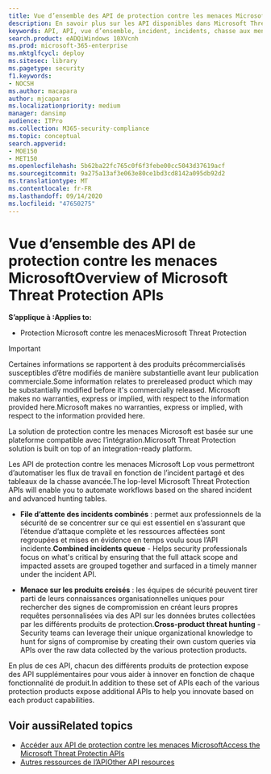 ```yaml
---
title: Vue d’ensemble des API de protection contre les menaces Microsoft
description: En savoir plus sur les API disponibles dans Microsoft Threat Protection
keywords: API, API, vue d’ensemble, incident, incidents, chasse aux menaces
search.product: eADQiWindows 10XVcnh
ms.prod: microsoft-365-enterprise
ms.mktglfcycl: deploy
ms.sitesec: library
ms.pagetype: security
f1.keywords:
- NOCSH
ms.author: macapara
author: mjcaparas
ms.localizationpriority: medium
manager: dansimp
audience: ITPro
ms.collection: M365-security-compliance
ms.topic: conceptual
search.appverid:
- MOE150
- MET150
ms.openlocfilehash: 5b62ba22fc765c0f6f3febe00cc5043d37619acf
ms.sourcegitcommit: 9a275a13af3e063e80ce1bd3cd8142a095db92d2
ms.translationtype: MT
ms.contentlocale: fr-FR
ms.lasthandoff: 09/14/2020
ms.locfileid: "47650275"
---
```

# <a name="overview-of--microsoft-threat-protection-apis"></a><span data-ttu-id="d53a0-104">Vue d’ensemble des API de protection contre les menaces Microsoft</span><span class="sxs-lookup"><span data-stu-id="d53a0-104">Overview of  Microsoft Threat Protection APIs</span></span>

<span data-ttu-id="d53a0-105">**S’applique à :**</span><span class="sxs-lookup"><span data-stu-id="d53a0-105">**Applies to:**</span></span>
- <span data-ttu-id="d53a0-106">Protection Microsoft contre les menaces</span><span class="sxs-lookup"><span data-stu-id="d53a0-106">Microsoft Threat Protection</span></span>


>[!IMPORTANT] 
><span data-ttu-id="d53a0-107">Certaines informations se rapportent à des produits précommercialisés susceptibles d’être modifiés de manière substantielle avant leur publication commerciale.</span><span class="sxs-lookup"><span data-stu-id="d53a0-107">Some information relates to prereleased product which may be substantially modified before it's commercially released.</span></span> <span data-ttu-id="d53a0-108">Microsoft makes no warranties, express or implied, with respect to the information provided here.</span><span class="sxs-lookup"><span data-stu-id="d53a0-108">Microsoft makes no warranties, express or implied, with respect to the information provided here.</span></span>

<span data-ttu-id="d53a0-109">La solution de protection contre les menaces Microsoft est basée sur une plateforme compatible avec l’intégration.</span><span class="sxs-lookup"><span data-stu-id="d53a0-109">Microsoft Threat Protection solution is built on top of an integration-ready platform.</span></span> 

<span data-ttu-id="d53a0-110">Les API de protection contre les menaces Microsoft Lop vous permettront d’automatiser les flux de travail en fonction de l’incident partagé et des tableaux de la chasse avancée.</span><span class="sxs-lookup"><span data-stu-id="d53a0-110">The lop-level Microsoft Threat Protection APIs will enable you to automate workflows based on the shared incident and advanced hunting tables.</span></span>

- <span data-ttu-id="d53a0-111">**File d’attente des incidents combinés** : permet aux professionnels de la sécurité de se concentrer sur ce qui est essentiel en s’assurant que l’étendue d’attaque complète et les ressources affectées sont regroupées et mises en évidence en temps voulu sous l’API incidente.</span><span class="sxs-lookup"><span data-stu-id="d53a0-111">**Combined incidents queue** - Helps security professionals focus on what's critical by ensuring that the full attack scope and impacted assets are grouped together and surfaced in a timely manner under the incident API.</span></span>

- <span data-ttu-id="d53a0-112">**Menace sur les produits croisés** : les équipes de sécurité peuvent tirer parti de leurs connaissances organisationnelles uniques pour rechercher des signes de compromission en créant leurs propres requêtes personnalisées via des API sur les données brutes collectées par les différents produits de protection.</span><span class="sxs-lookup"><span data-stu-id="d53a0-112">**Cross-product threat hunting** - Security teams can leverage their unique organizational knowledge to hunt for signs of compromise by creating their own custom queries via APIs over the raw data collected by the various protection products.</span></span> 

<span data-ttu-id="d53a0-113">En plus de ces API, chacun des différents produits de protection expose des API supplémentaires pour vous aider à innover en fonction de chaque fonctionnalité de produit.</span><span class="sxs-lookup"><span data-stu-id="d53a0-113">In addition to these set of APIs each of the various protection products expose additional APIs to help you innovate based on each product capabilities.</span></span>

## <a name="related-topics"></a><span data-ttu-id="d53a0-114">Voir aussi</span><span class="sxs-lookup"><span data-stu-id="d53a0-114">Related topics</span></span>
- [<span data-ttu-id="d53a0-115">Accéder aux API de protection contre les menaces Microsoft</span><span class="sxs-lookup"><span data-stu-id="d53a0-115">Access the Microsoft Threat Protectin APIs</span></span>](api-access.md)
- [<span data-ttu-id="d53a0-116">Autres ressources de l’API</span><span class="sxs-lookup"><span data-stu-id="d53a0-116">Other API resources</span></span>](api-articles.md)
